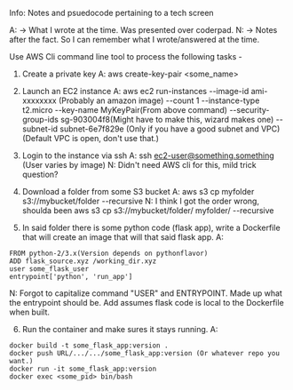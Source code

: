 Info: Notes and psuedocode pertaining to a tech screen

A: -> What I wrote at the time. Was presented over coderpad.
N: -> Notes after the fact. So I can remember what I wrote/answered at the time.

Use AWS Cli command line tool to process the following tasks -
1. Create a private key
A: aws create-key-pair <some_name>

2. Launch an EC2 instance
A: aws ec2 run-instances --image-id ami-xxxxxxxx (Probably an amazon image) --count 1 --instance-type t2.micro --key-name MyKeyPair(From above command) --security-group-ids sg-903004f8(Might have to make this, wizard makes one) --subnet-id subnet-6e7f829e (Only if you have a good subnet and VPC)
(Default VPC is open, don't use that.)

3. Login to the instance via ssh
A: ssh ec2-user@something.something (User varies by image)
N: Didn't need AWS cli for this, mild trick question?

4. Download a folder from some S3 bucket
A: aws s3 cp myfolder s3://mybucket/folder --recursive
N: I think I got the order wrong, shoulda been aws s3 cp s3://mybucket/folder/ myfolder/ --recursive

5. In said folder there is some python code (flask app), write a Dockerfile that will create an image that will that said flask app.
A:
```
FROM python-2/3.x(Version depends on pythonflavor)
ADD flask_source.xyz /working_dir.xyz
user some_flask_user
entrypoint['python', 'run_app']
```
N: Forgot to capitalize command "USER" and ENTRYPOINT. Made up what the entrypoint should be. Add assumes flask code is local to the Dockerfile when built.


6. Run the container and make sures it stays running.
A:
```
docker build -t some_flask_app:version .
docker push URL/.../.../some_flask_app:version (Or whatever repo you want.)
docker run -it some_flask_app:version
docker exec <some_pid> bin/bash
```



